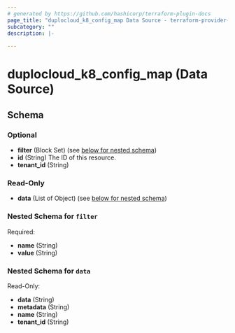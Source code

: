 ```yaml
---
# generated by https://github.com/hashicorp/terraform-plugin-docs
page_title: "duplocloud_k8_config_map Data Source - terraform-provider-duplocloud"
subcategory: ""
description: |-
  
---
```


# duplocloud_k8_config_map (Data Source)





<!-- schema generated by tfplugindocs -->
## Schema

### Optional

- **filter** (Block Set) (see [below for nested schema](#nestedblock--filter))
- **id** (String) The ID of this resource.
- **tenant_id** (String)

### Read-Only

- **data** (List of Object) (see [below for nested schema](#nestedatt--data))

<a id="nestedblock--filter"></a>
### Nested Schema for `filter`

Required:

- **name** (String)
- **value** (String)


<a id="nestedatt--data"></a>
### Nested Schema for `data`

Read-Only:

- **data** (String)
- **metadata** (String)
- **name** (String)
- **tenant_id** (String)


